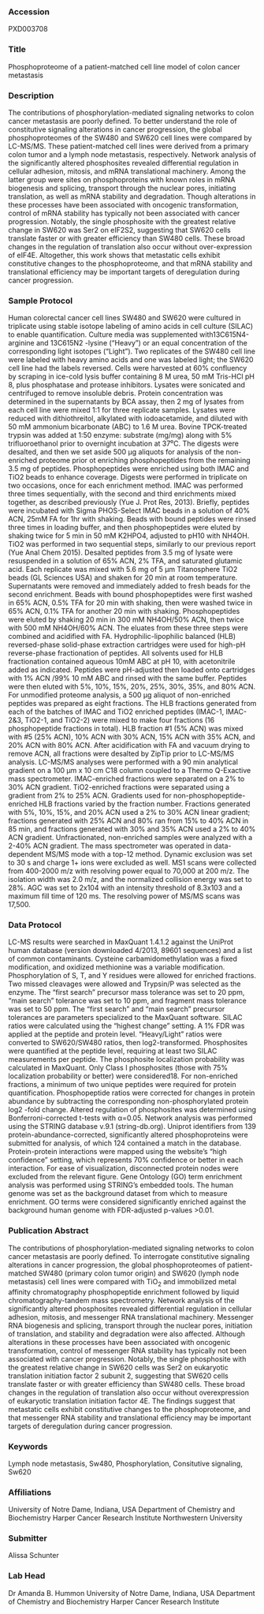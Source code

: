 ### Accession
PXD003708

### Title
Phosphoproteome of a patient-matched cell line model of colon cancer metastasis

### Description
The contributions of phosphorylation-mediated signaling networks to colon cancer metastasis are poorly defined. To better understand the role of constitutive signaling alterations in cancer progression, the global phosphoproteomes of the SW480 and SW620 cell lines were compared by LC-MS/MS. These patient-matched cell lines were derived from a primary colon tumor and a lymph node metastasis, respectively. Network analysis of the significantly altered phosphosites revealed differential regulation in cellular adhesion, mitosis, and mRNA translational machinery. Among the latter group were sites on phosphoproteins with known roles in mRNA biogenesis and splicing, transport through the nuclear pores, initiating translation, as well as mRNA stability and degradation. Though alterations in these processes have been associated with oncogenic transformation, control of mRNA stability has typically not been associated with cancer progression. Notably, the single phosphosite with the greatest relative change in SW620 was Ser2 on eIF2S2, suggesting that SW620 cells translate faster or with greater efficiency than SW480 cells. These broad changes in the regulation of translation also occur without over-expression of eIF4E. Altogether, this work shows that metastatic cells exhibit constitutive changes to the phosphoproteome, and that mRNA stability and translational efficiency may be important targets of deregulation during cancer progression.

### Sample Protocol
Human colorectal cancer cell lines SW480 and SW620 were cultured in triplicate using stable isotope labeling of amino acids in cell culture (SILAC) to enable quantification. Culture media was supplemented with13C615N4-arginine and 13C615N2 -lysine (“Heavy”) or an equal concentration of the corresponding light isotopes (“Light”). Two replicates of the SW480 cell line were labeled with heavy amino acids and one was labeled light; the SW620 cell line had the labels reversed.  Cells were harvested at 60% confluency by scraping in ice-cold lysis buffer containing 8 M urea, 50 mM Tris-HCl pH 8, plus phosphatase and protease inhibitors.  Lysates were sonicated and centrifuged to remove insoluble debris. Protein concentration was determined in the supernatants by BCA assay, then 2 mg of lysates from each cell line were mixed 1:1 for three replicate samples. Lysates were reduced with dithiothreitol, alkylated with iodoacetamide, and diluted with 50 mM ammonium bicarbonate (ABC) to 1.6 M urea.  Bovine TPCK-treated trypsin was added at 1:50 enzyme: substrate (mg/mg) along with 5% trifluoroethanol prior to overnight incubation at 37⁰C. The digests were desalted, and then we set aside 500 μg aliquots for analysis of the non-enriched proteome prior ot enriching phosphopeptides from the remaining 3.5 mg of peptides.   Phosphopeptides were enriched using both IMAC and TiO2 beads to enhance coverage. Digests were performed in triplicate on two occasions, once for each enrichment method. IMAC was performed three times sequentially, with the second and third enrichments mixed together, as described previously (Yue J. Prot Res, 2013). Briefly, peptides were incubated with Sigma PHOS-Select IMAC beads in a solution of 40% ACN, 25mM FA for 1hr with shaking. Beads with bound peptides were rinsed three times in loading buffer, and then phosphopeptides were eluted by shaking twice for 5 min in 50 mM K2HPO4, adjusted to pH10 with NH4OH.  TiO2 was performed in two sequential steps, similarly to our previous report (Yue Anal Chem 2015). Desalted peptides from 3.5 mg of lysate were resuspended in a solution of 65% ACN, 2% TFA, and saturated glutamic acid. Each replicate was mixed with 5.6 mg of 5 μm Titanosphere TiO2 beads (GL Sciences USA) and shaken for 20 min at room temperature.  Supernatants were removed and immediately added to fresh beads for the second enrichment. Beads with bound phosphopeptides were first washed in 65% ACN, 0.5% TFA for 20 min with shaking, then were washed twice in 65% ACN, 0.1% TFA for another 20 min with shaking. Phosphopeptides were eluted by shaking 20 min in 300 mM NH4OH/50% ACN, then twice with 500 mM NH4OH/60% ACN. The eluates from these three steps were combined and acidified with FA.   Hydrophilic-lipophilic balanced (HLB) reversed-phase solid-phase extraction cartridges were used for high-pH reverse-phase fractionation of peptides. All solvents used for HLB fractionation contained aqueous 10mM ABC at pH 10, with acetonitrile added as indicated.   Peptides were pH-adjusted then loaded onto cartridges with 1% ACN /99% 10 mM ABC and rinsed with the same buffer. Peptides were then eluted with 5%, 10%, 15%, 20%, 25%, 30%, 35%, and 80% ACN. For unmodified proteome analysis, a 500 μg aliquot of non-enriched peptides was prepared as eight fractions. The HLB fractions generated from each of the batches of IMAC and TiO2 enriched peptides (IMAC-1, IMAC-2&3, TiO2-1, and TiO2-2) were mixed to make four fractions (16 phosphopeptide fractions in total). HLB fraction #1 (5% ACN) was mixed with #5 (25% ACN), 10% ACN with 30% ACN, 15% ACN with 35% ACN, and 20% ACN with 80% ACN.  After acidification with FA and vacuum drying to remove ACN, all fractions were desalted by ZipTip prior to LC-MS/MS analysis.   LC-MS/MS analyses were performed with a 90 min analytical gradient on a 100 μm x 10 cm C18 column coupled to a Thermo Q-Exactive mass spectrometer.  IMAC-enriched fractions were separated on a 2% to 30% ACN gradient. TiO2-enriched fractions were separated using a gradient from 2% to 25% ACN. Gradients used for non-phosphopeptide-enriched HLB fractions varied by the fraction number. Fractions generated with 5%, 10%, 15%, and 20% ACN used a 2% to 30% ACN linear gradient; fractions generated with 25% ACN and 80% ran from 15% to 40% ACN in 85 min, and fractions generated with 30% and 35% ACN used a 2% to 40% ACN gradient. Unfractionated, non-enriched samples were analyzed with a 2-40% ACN gradient.   The mass spectrometer was operated in data-dependent MS/MS mode with a top-12 method. Dynamic exclusion was set to 30 s and charge 1+ ions were excluded as well. MS1 scans were collected from 400-2000 m/z with resolving power equal to 70,000 at 200 m/z.  The isolation width was 2.0 m/z, and the normalized collision energy was set to 28%. AGC was set to 2x104 with an intensity threshold of 8.3x103 and a maximum fill time of 120 ms. The resolving power of MS/MS scans was 17,500.

### Data Protocol
LC-MS results were searched in MaxQuant 1.4.1.2 against the UniProt human database (version downloaded 4/2013, 89601 sequences) and a list of common contaminants. Cysteine carbamidomethylation was a fixed modification, and oxidized methionine was a variable modification. Phosphorylation of S, T, and Y residues were allowed for enriched fractions. Two missed cleavages were allowed and Trypsin/P was selected as the enzyme. The “first search” precursor mass tolerance was set to 20 ppm, “main search” tolerance was set to 10 ppm, and fragment mass tolerance was set to 50 ppm. The “first search” and “main search” precursor tolerances are parameters specialized to the MaxQuant software. SILAC ratios were calculated using the “highest change” setting. A 1% FDR was applied at the peptide and protein level.   “Heavy/Light” ratios were converted to SW620/SW480 ratios, then log2-transformed. Phosphosites were quantified at the peptide level, requiring at least two SILAC measurements per peptide. The phosphosite localization probability was calculated in MaxQuant. Only Class I phosphosites (those with 75% localization probability or better) were considered18. For non-enriched fractions, a minimum of two unique peptides were required for protein quantification. Phosphopeptide ratios were corrected for changes in protein abundance by subtracting the corresponding non-phosphorylated protein log2 -fold change. Altered regulation of phosphosites was determined using Bonferroni-corrected t-tests with α=0.05.   Network analysis was performed using the STRING database v.9.1 (string-db.org). Uniprot identifiers from 139 protein-abundance-corrected, significantly altered phosphoproteins were submitted for analysis, of which 124 contained a match in the database. Protein-protein interactions were mapped using the website’s “high confidence” setting, which represents 70% confidence or better in each interaction. For ease of visualization, disconnected protein nodes were excluded from the relevant figure. Gene Ontology (GO) term enrichment analysis was performed using STRING’s embedded tools. The human genome was set as the background dataset from which to measure enrichment. GO terms were considered significantly enriched against the background human genome with FDR-adjusted p-values >0.01.

### Publication Abstract
The contributions of phosphorylation-mediated signaling networks to colon cancer metastasis are poorly defined. To interrogate constitutive signaling alterations in cancer progression, the global phosphoproteomes of patient-matched SW480 (primary colon tumor origin) and SW620 (lymph node metastasis) cell lines were compared with TiO<sub>2</sub> and immobilized metal affinity chromatography phosphopeptide enrichment followed by liquid chromatography-tandem mass spectrometry. Network analysis of the significantly altered phosphosites revealed differential regulation in cellular adhesion, mitosis, and messenger RNA translational machinery. Messenger RNA biogenesis and splicing, transport through the nuclear pores, initiation of translation, and stability and degradation were also affected. Although alterations in these processes have been associated with oncogenic transformation, control of messenger RNA stability has typically not been associated with cancer progression. Notably, the single phosphosite with the greatest relative change in SW620 cells was Ser2 on eukaryotic translation initiation factor 2 subunit 2, suggesting that SW620 cells translate faster or with greater efficiency than SW480 cells. These broad changes in the regulation of translation also occur without overexpression of eukaryotic translation initiation factor 4E. The findings suggest that metastatic cells exhibit constitutive changes to the phosphoproteome, and that messenger RNA stability and translational efficiency may be important targets of deregulation during cancer progression.

### Keywords
Lymph node metastasis, Sw480, Phosphorylation, Consitutive signaling, Sw620

### Affiliations
University of Notre Dame, Indiana, USA Department of Chemistry and Biochemistry Harper Cancer Research Institute
Northwestern University

### Submitter
Alissa Schunter

### Lab Head
Dr Amanda B. Hummon
University of Notre Dame, Indiana, USA Department of Chemistry and Biochemistry Harper Cancer Research Institute


